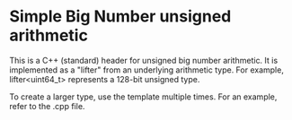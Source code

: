 # Simple Big Number unsigned arithmetic

This is a C++ (standard) header for unsigned big number arithmetic. It is implemented as a "lifter" from an underlying arithmetic type. For example, lifter<uint64_t> represents a 128-bit unsigned type.

To create a larger type, use the template multiple times. For an example, refer to the .cpp file.


